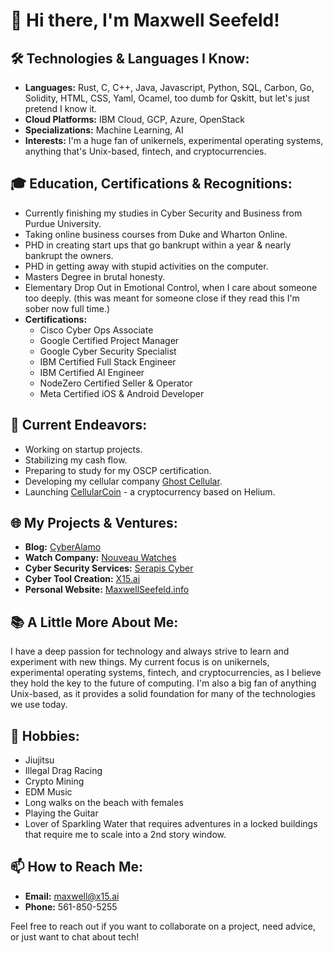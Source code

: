# 👋 Hi there, I'm Maxwell Seefeld!

## 🛠️ Technologies & Languages I Know:
- **Languages:** Rust, C, C++, Java, Javascript, Python, SQL, Carbon, Go, Solidity, HTML, CSS, Yaml, Ocamel, too dumb for Qskitt, but let's just pretend I know it. 
- **Cloud Platforms:** IBM Cloud, GCP, Azure, OpenStack
- **Specializations:** Machine Learning, AI
- **Interests:** I'm a huge fan of unikernels, experimental operating systems, anything that's Unix-based, fintech, and cryptocurrencies.

## 🎓 Education, Certifications & Recognitions:
- Currently finishing my studies in Cyber Security and Business from Purdue University.
- Taking online business courses from Duke and Wharton Online.
- PHD in creating start ups that go bankrupt within a year & nearly bankrupt the owners.
- PHD in getting away with stupid activities on the computer.
- Masters Degree in brutal honesty.
- Elementary Drop Out in Emotional Control, when I care about someone too deeply. (this was meant for someone close if they read this I'm sober now full time.)
- **Certifications:**
  - Cisco Cyber Ops Associate
  - Google Certified Project Manager
  - Google Cyber Security Specialist
  - IBM Certified Full Stack Engineer
  - IBM Certified AI Engineer
  - NodeZero Certified Seller & Operator
  - Meta Certified iOS & Android Developer

## 🚀 Current Endeavors:
- Working on startup projects.
- Stabilizing my cash flow.
- Preparing to study for my OSCP certification.
- Developing my cellular company [Ghost Cellular](https://ghostcellular.com).
- Launching [CellularCoin](https://cellularcoin.com) - a cryptocurrency based on Helium.

## 🌐 My Projects & Ventures:
- **Blog:** [CyberAlamo](https://cyberalamo.org)
- **Watch Company:** [Nouveau Watches](https://nouveauwatches.com)
- **Cyber Security Services:** [Serapis Cyber](https://serapiscyber.com)
- **Cyber Tool Creation:** [X15.ai](https://x15.ai)
- **Personal Website:** [MaxwellSeefeld.info](https://maxwellseefeld.info)

## 📚 A Little More About Me:
I have a deep passion for technology and always strive to learn and experiment with new things. My current focus is on unikernels, experimental operating systems, fintech, and cryptocurrencies, as I believe they hold the key to the future of computing. I'm also a big fan of anything Unix-based, as it provides a solid foundation for many of the technologies we use today.

## 🎉 Hobbies:
- Jiujitsu
- Illegal Drag Racing
- Crypto Mining
- EDM Music
- Long walks on the beach with females
- Playing the Guitar
- Lover of Sparkling Water that requires adventures in a locked buildings that require me to scale into a 2nd story window.

## 📫 How to Reach Me:
- **Email:** [maxwell@x15.ai](mailto:maxwell@x15.ai)
- **Phone:** 561-850-5255

Feel free to reach out if you want to collaborate on a project, need advice, or just want to chat about tech!


